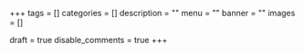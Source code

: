 +++
tags = []
categories = []
description = ""
menu = ""
banner = ""
images = []

draft = true
disable_comments = true
+++

<!--more-->
